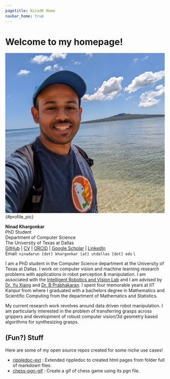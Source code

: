 ```yaml
---
pagetitle: NinadK Home
navbar_home: true
---
```


# Welcome to my homepage!

![banner_pic](./static/media/dp_nz.jpg){#profile_pic}

**Ninad Khargonkar** \
PhD Student \
Department of Computer Science \
The University of Texas at Dallas \
[GitHub](https://github.com/kninad/) |
[CV](./static/media/Resume_NinadKhargonkar.pdf) |
[ORCID](https://orcid.org/0000-0001-9191-0250) |
[Google Scholar](https://scholar.google.com/citations?user=5eFmqkAAAAAJ&hl=en) |
[LinkedIn](https://www.linkedin.com/in/kninad/) \
Email: `ninadarun [dot] khargonkar [at] utdallas [dot] edu` \


I am a PhD student in the Computer Science department at the University of Texas
at Dallas. I work on computer vision and machine learning
research problems with applications in robot perception & manipulation. I am 
associated with the 
[Intelligent Robotics and Vision Lab](https://labs.utdallas.edu/irvl/) and I am
advised by [Dr. Yu Xiang](https://yuxng.github.io/) and 
[Dr. B Prabhakaran](https://profiles.utdallas.edu/bprabhakaran).
I spent four memorable years at IIT Kanpur from where I graduated with a 
bachelors degree in Mathematics and Scientific Computing from the department of 
Mathematics and Statistics.

My current research work revolves around data driven robot manipulation.
I am particularly interested in the problem of transferring grasps across grippers and development of robust computer vision/3d geometry based algorithms for synthesizing grasps.


## (Fun?) Stuff

Here are some of my open source repos created for some niche use cases!

- [rippledoc-ext](https://kninad.github.io/rippledoc-ext) :  Extended rippledoc to created html pages from folder full of markdown files.
- [chess-pgn-gif](https://github.com/kninad/chess-pgn-gif) : Create a gif of chess game using its pgn file.

